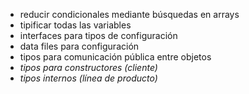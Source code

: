 - reducir condicionales mediante búsquedas en arrays
- tipificar todas las variables
- interfaces para tipos de configuración
- data files para configuración
- tipos para comunicación pública entre objetos
- _tipos para constructores (cliente)_
- _tipos internos (línea de producto)_

